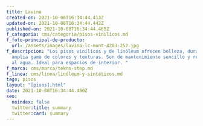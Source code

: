 ```yaml
---
title: Lavina
created-on: 2021-10-08T16:34:44.413Z
updated-on: 2021-10-08T16:34:44.442Z
published-on: 2021-10-08T16:34:44.465Z
f_categoria: cms/categoria/pisos-vinilicos.md
f_foto-principal-de-producto:
  url: /assets/images/lavina-lc-mont-4203-252.jpg
f_descripcion: "Los pisos vinílicos y de linóleum ofrecen belleza, durabilidad y
  amplia gama de colores y texturas. Son de mantenimiento sencillo y resistentes
  al agua. Ideal para espacios de interior. "
f_marca: cms/marca/tekno-step.md
f_linea: cms/linea/linóleum-y-sintéticos.md
tags: pisos
layout: "[pisos].html"
date: 2021-10-08T16:34:44.480Z
seo:
  noindex: false
  twitter:title: summary
  twitter:card: summary
---
```

